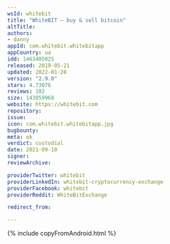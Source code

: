 ```yaml
---
wsId: whitebit
title: "WhiteBIT – buy & sell bitcoin"
altTitle: 
authors:
- danny
appId: com.whitebit.whitebitapp
appCountry: ua
idd: 1463405025
released: 2019-05-21
updated: 2022-01-28
version: "2.9.0"
stars: 4.73076
reviews: 182
size: 143059968
website: https://whitebit.com
repository: 
issue: 
icon: com.whitebit.whitebitapp.jpg
bugbounty: 
meta: ok
verdict: custodial
date: 2021-09-10
signer: 
reviewArchive:

providerTwitter: whitebit
providerLinkedIn: whitebit-cryptocurrency-exchange
providerFacebook: whitebit
providerReddit: WhiteBitExchange

redirect_from:

---
```


{% include copyFromAndroid.html %}